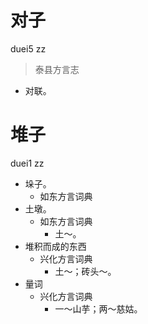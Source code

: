 



# 对子
duei5 zz
> 泰县方言志
- 对联。

# 堆子
duei1 zz
+ 垛子。
  * 如东方言词典
+ 土墩。
  * 如东方言词典
    - 土～。
+ 堆积而成的东西
  * 兴化方言词典
    - 土～；砖头～。
+ 量词
  * 兴化方言词典
    - 一～山芋；两～慈姑。
